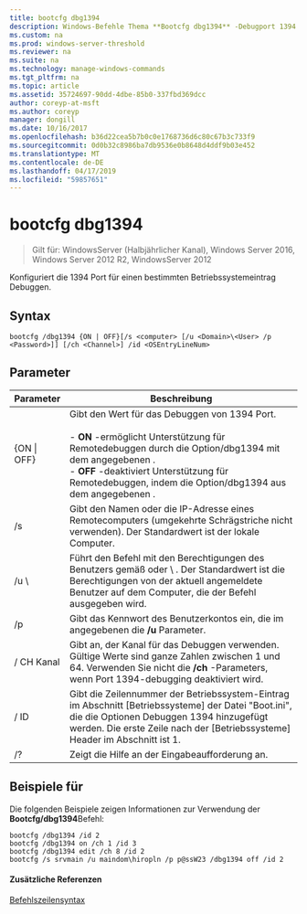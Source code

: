 ```yaml
---
title: bootcfg dbg1394
description: Windows-Befehle Thema **Bootcfg dbg1394** -Debugport 1394 konfiguriert, für einen bestimmten Betriebssystemeintrag
ms.custom: na
ms.prod: windows-server-threshold
ms.reviewer: na
ms.suite: na
ms.technology: manage-windows-commands
ms.tgt_pltfrm: na
ms.topic: article
ms.assetid: 35724697-90dd-4dbe-85b0-337fbd369dcc
author: coreyp-at-msft
ms.author: coreyp
manager: dongill
ms.date: 10/16/2017
ms.openlocfilehash: b36d22cea5b7b0c0e1768736d6c80c67b3c733f9
ms.sourcegitcommit: 0d0b32c8986ba7db9536e0b8648d4ddf9b03e452
ms.translationtype: MT
ms.contentlocale: de-DE
ms.lasthandoff: 04/17/2019
ms.locfileid: "59857651"
---
```

# <a name="bootcfg-dbg1394"></a>bootcfg dbg1394

>Gilt für: WindowsServer (Halbjährlicher Kanal), Windows Server 2016, Windows Server 2012 R2, WindowsServer 2012

Konfiguriert die 1394 Port für einen bestimmten Betriebssystemeintrag Debuggen.

## <a name="syntax"></a>Syntax
```
bootcfg /dbg1394 {ON | OFF}[/s <computer> [/u <Domain>\<User> /p <Password>]] [/ch <Channel>] /id <OSEntryLineNum>
```
## <a name="parameters"></a>Parameter
|Parameter|Beschreibung|
|-------|--------|
|{ON &#124; OFF}|Gibt den Wert für das Debuggen von 1394 Port.<br /><br />-   **ON** -ermöglicht Unterstützung für Remotedebuggen durch die Option/dbg1394 mit dem angegebenen <OSEntryLineNum>.<br />-   **OFF** -deaktiviert Unterstützung für Remotedebuggen, indem die Option/dbg1394 aus dem angegebenen <OSEntryLineNum>.|
|/s <computer>|Gibt den Namen oder die IP-Adresse eines Remotecomputers (umgekehrte Schrägstriche nicht verwenden). Der Standardwert ist der lokale Computer.|
|/u <Domain>\\<User>|Führt den Befehl mit den Berechtigungen des Benutzers gemäß <User> oder <Domain> \\ <User>. Der Standardwert ist die Berechtigungen von der aktuell angemeldete Benutzer auf dem Computer, die der Befehl ausgegeben wird.|
|/p <Password>|Gibt das Kennwort des Benutzerkontos ein, die im angegebenen die **/u** Parameter.|
|/ CH Kanal|Gibt an, der Kanal für das Debuggen verwenden. Gültige Werte sind ganze Zahlen zwischen 1 und 64. Verwenden Sie nicht die **/ch** <Channel> -Parameters, wenn Port 1394-debugging deaktiviert wird.|
|/ ID <OSEntryLineNum>|Gibt die Zeilennummer der Betriebssystem-Eintrag im Abschnitt [Betriebssysteme] der Datei "Boot.ini", die die Optionen Debuggen 1394 hinzugefügt werden. Die erste Zeile nach der [Betriebssysteme] Header im Abschnitt ist 1.|
|/?|Zeigt die Hilfe an der Eingabeaufforderung an.|
## <a name="BKMK_examples"></a>Beispiele für
Die folgenden Beispiele zeigen Informationen zur Verwendung der **Bootcfg/dbg1394**Befehl:
```
bootcfg /dbg1394 /id 2 
bootcfg /dbg1394 on /ch 1 /id 3 
bootcfg /dbg1394 edit /ch 8 /id 2 
bootcfg /s srvmain /u maindom\hiropln /p p@ssW23 /dbg1394 off /id 2
```
#### <a name="additional-references"></a>Zusätzliche Referenzen
[Befehlszeilensyntax](command-line-syntax-key.md)
